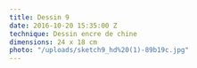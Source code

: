 ```yaml
---
title: Dessin 9
date: 2016-10-20 15:35:00 Z
technique: Dessin encre de chine
dimensions: 24 x 18 cm
photo: "/uploads/sketch9_hd%20(1)-89b19c.jpg"
---
```



